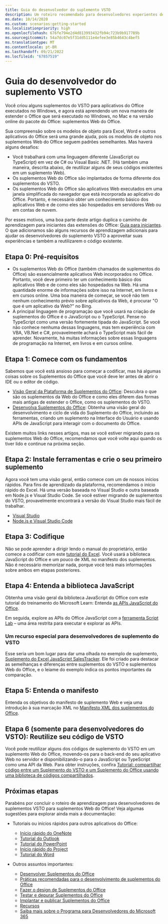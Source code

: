 ```yaml
---
title: Guia do desenvolvedor do suplemento VSTO
description: Um roteiro recomendado para desenvolvedores experientes de suplemento do VSTO para recursos de aprendizagem de suplementos Web do Office.
ms.date: 10/14/2020
ms.custom: scenarios:getting-started
ms.localizationpriority: high
ms.openlocfilehash: 676fe794e2d4d813993432fb94c723b9b917789b
ms.sourcegitcommit: 54a7dc07e5f31dd5111e4efee3e85b4643c4bef5
ms.translationtype: MT
ms.contentlocale: pt-BR
ms.lasthandoff: 09/21/2022
ms.locfileid: "67857519"
---
```

# <a name="vsto-add-in-developers-guide"></a>Guia do desenvolvedor do suplemento VSTO

Você criou alguns suplementos do VSTO para aplicativos do Office executados no Windows, e agora está aprendendo um nova maneira de estender o Office que será executado no Windows, no Mac e na versão online do pacote do Office: suplementos Web do Office.

Sua compreensão sobre os modelos de objeto para Excel, Word e outros aplicativos do Office será uma grande ajuda, pois os modelos de objeto nos suplementos Web do Office seguem padrões semelhantes. Mas haverá alguns desafios:

- Você trabalhará com uma linguagem diferente (JavaScript ou TypeScript) em vez de C# ou Visual Basic .NET. (Há também uma maneira, descrita abaixo, de reutilizar alguns de seus códigos existentes em um suplemento Web).
- Os suplementos Web do Office são implantados de forma diferente dos suplementos do VSTO.
- Os suplementos Web do Office são aplicativos Web executados em uma janela simplificada do navegador que está incorporada ao aplicativo do Office. Portanto, é necessário obter um conhecimento básico dos aplicativos Web e de como eles são hospedados em servidores Web ou em contas de nuvem. 

Por esses motivos, uma boa parte deste artigo duplica o caminho de aprendizagem para iniciantes das extensões do Office: [Guia para iniciantes](learning-path-beginner.md). O que adicionamos são alguns recursos de aprendizagem adicionais para ajudar os desenvolvedores do suplemento VSTO a aproveitar suas experiências e também a reutilizarem o código existente.

## <a name="step-0-prerequisites"></a>Etapa 0: Pré-requisitos

- Os suplementos Web do Office (também chamados de suplementos do Office) são essencialmente aplicativos Web incorporados no Office. Portanto, você deve primeiro ter um conhecimento básico dos aplicativos Web e de como eles são hospedados na Web. Há uma quantidade enorme de informações sobre isso na Internet, em livros e em cursos online. Uma boa maneira de começar, se você não tem nenhum conhecimento prévio sobre aplicativos da Web, é procurar "O que é um aplicativo da Web?" no Bing.
- A principal linguagem de programação que você usará na criação de suplementos do Office é o JavaScript ou o TypeScript. Pense no TypeScript como uma versão fortemente tipada do JavaScript. Se você não conhece nenhuma dessas linguagens, mas tem experiência com VBA, VB.Net e C#, provavelmente achará o TypeScript mais fácil de aprender. Novamente, há muitas informações sobre essas linguagens de programação na Internet, em livros e em cursos online.

## <a name="step-1-begin-with-fundamentals"></a>Etapa 1: Comece com os fundamentos

Sabemos que você está ansioso para começar a codificar, mas há algumas coisas sobre os Suplementos do Office que você deve ler antes de abrir o IDE ou o editor de código.

- [Visão Geral da Plataforma de Suplementos do Office](office-add-ins.md): Descubra o que são os suplementos da Web do Office e como eles diferem das formas mais antigas de estender o Office, como os suplementos do VSTO.
- [Desenvolva Suplementos do Office](../develop/develop-overview.md): Obtenha uma visão geral do desenvolvimento e ciclo de vida do Suplemento do Office, incluindo as ferramentas, criando um suplemento na Interface do Usuário e usando APIs de JavaScript para interagir com o documento do Office.

Existem muitos links nesses artigos, mas se você estiver migrando para os suplementos Web do Office, recomendamos que você volte aqui quando os tiver lido e continue na próxima seção.

## <a name="step-2-install-tools-and-create-your-first-add-in"></a>Etapa 2: Instale ferramentas e crie o seu primeiro suplemento

Agora você tem uma visão geral, então comece com um de nossos inícios rápidos. Para fins de aprendizado da plataforma, recomendamos o início rápido do Excel. Há uma versão baseada no Visual Studio e outra baseada em Node.js e Visual Studio Code. Se você estiver migrando de suplementos do VSTO, provavelmente encontrará a versão do Visual Studio mais fácil de trabalhar.

- [Visual Studio](../quickstarts/excel-quickstart-jquery.md?tabs=visualstudio)
- [Node.js e Visual Studio Code](../quickstarts/excel-quickstart-jquery.md?tabs=yeomangenerator)

## <a name="step-3-code"></a>Etapa 3: Codifique

Não se pode aprender a dirigir lendo o manual do proprietário, então comece a codificar com este [tutorial do Excel](../tutorials/excel-tutorial.md). Você usará a biblioteca JavaScript do Office e um pouco de XML no manifesto dos suplementos. Não é necessário memorizar nada, porque você terá mais informações sobre ambos em etapas posteriores.

## <a name="step-4-understand-the-javascript-library"></a>Etapa 4: Entenda a biblioteca JavaScript

Obtenha uma visão geral da biblioteca JavaScript do Office com este tutorial do treinamento do Microsoft Learn: Entenda [as APIs JavaScript do Office](/training/modules/intro-office-add-ins/3-apis).

Em seguida, explore as APIs do Office JavaScript com a [ferramenta Script Lab](explore-with-script-lab.md) – uma área restrita para executar e explorar as APIs.

### <a name="special-resource-for-vsto-add-in-developers"></a>Um recurso especial para desenvolvedores de suplemento do VSTO

Esse seria um bom lugar para dar uma olhada no exemplo de suplemento, [Suplemento do Excel JavaScript SalesTracker](https://github.com/OfficeDev/Excel-Add-in-JavaScript-SalesTracker). Ele foi criado para destacar as semelhanças e diferenças entre suplementos do VSTO e suplementos Web do Office, e o leiame do exemplo indica os pontos importantes da comparação.

## <a name="step-5-understand-the-manifest"></a>Etapa 5: Entenda o manifesto

Entenda os objetivos do manifesto de suplemento Web e veja uma introdução à sua marcação XML no [Manifesto XML dos suplementos do Office](../develop/add-in-manifests.md).

## <a name="step-6-for-vsto-developers-only-reuse-your-vsto-code"></a>Etapa 6 (somente para desenvolvedores do VSTO): Reutilize seu código de VSTO

Você pode reutilizar alguns dos códigos de suplemento do VSTO em um suplemento Web do Office, movendo-os para o back-end do seu aplicativo Web no servidor e disponibilizando-o para o JavaScript ou TypeScript como uma API da Web. Para obter instruções, confira [Tutorial: compartilhar código entre um Suplemento do VSTO e um Suplemento do Office usando uma biblioteca de códigos compartilhados](../tutorials/migrate-vsto-to-office-add-in-shared-code-library-tutorial.md).

## <a name="next-steps"></a>Próximas etapas

Parabéns por concluir o roteiro de aprendizagem para desenvolvedores de suplementos VSTO para suplementos Web do Office! Veja algumas sugestões para explorar ainda mais a documentação:

- Tutoriais ou inícios rápidos para outros aplicativos do Office:

  - [Início rápido do OneNote](../quickstarts/onenote-quickstart.md)
  - [Tutorial do Outlook](/outlook/add-ins/addin-tutorial)
  - [Tutorial do PowerPoint](../tutorials/powerpoint-tutorial.md)
  - [Início rápido do Project](../quickstarts/project-quickstart.md)
  - [Tutorial do Word](../tutorials/word-tutorial.md)

- Outros assuntos importantes:

  - [Desenvolver Suplementos do Office ](../develop/develop-overview.md)
  - [Práticas recomendadas para o desenvolvimento de suplementos do Office](../concepts/add-in-development-best-practices.md)
  - [Fazer o design de Suplementos do Office](../design/add-in-design.md)
  - [Testar e depurar Suplementos do Office](../testing/test-debug-office-add-ins.md)
  - [Implantar e publicar Suplementos do Office](../publish/publish.md)
  - [Recursos](../resources/resources-links-help.md)
  - [Saiba mais sobre o Programa para Desenvolvedores do Microsoft 365](https://developer.microsoft.com/microsoft-365/dev-program)
